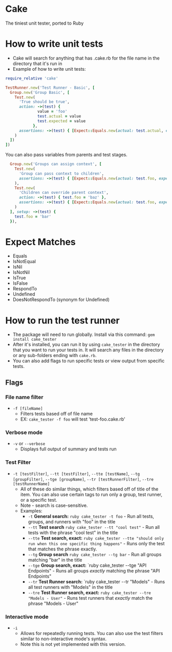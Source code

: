 # Cake
The tiniest unit tester, ported to Ruby

# How to write unit tests
- Cake will search for anything that has .cake.rb for the file name in the directory that it's run in
- Example of how to write unit tests:
```ruby
require_relative 'cake'

TestRunner.new('Test Runner - Basic', [
  Group.new('Group Basic', [
    Test.new(
      'True should be true',
      action: ->(test) {
              value = 'foo'
              test.actual = value
              test.expected = value
            },
      assertions: ->(test) { [Expect::Equals.new(actual: test.actual, expected: test.expected)] }
    )
  ])
])
```

You can also pass variables from parents and test stages.

```ruby
  Group.new('Groups can assign context', [
    Test.new(
      'Group can pass context to children',
      assertions: ->(test) { [Expect::Equals.new(actual: test.foo, expected: 'bar')] }
    ),
    Test.new(
      'Children can override parent context',
      action: ->(test) { test.foo = 'baz' },
      assertions: ->(test) { [Expect::Equals.new(actual: test.foo, expected: 'baz')] }
    )
  ], setup: ->(test) {
    test.foo = 'bar'
  }),
```


# Expect Matches
- Equals
- IsNotEqual
- IsNil
- IsNotNil
- IsTrue
- IsFalse
- RespondTo
- Undefined
- DoesNotRespondTo (synonym for Undefined)

# How to run the test runner
- The package will need to run globally. Install via this command:
`gem install cake_tester`
- After it's installed, you can run it by using `cake_tester` in the directory that you want to run your tests in. It will search any files in the directory or any sub-folders ending with `cake.rb`.
- You can also add flags to run specific tests or view output from specific tests.

## Flags

### File name filter
- `-f [fileName]`
  - Filters tests based off of file name
  - EX: `cake_tester -f foo` will test 'test-foo.cake.rb'

### Verbose mode
- `-v` or `--verbose`
  - Displays full output of summary and tests run

### Test Filter
- `-t [testFilter]`, `--tt [testFilter]`, `--tte [testName]`,  `--tg [groupFilter]`, `--tge [groupName]`, `--tr [testRunnerFilter]`, `--tre [testRunnerName]`
  - All of these do similar things, which filters based off of title of the item. You can also use certain tags to run only a group, test runner, or a specific test.
  - Note - search is case-sensitive.
  - Examples: 
    - `-t` **General search:** `ruby cake_tester -t foo` - Run all tests, groups, and runners with "foo" in the title
    - `--tt` **Test search** `ruby cake_tester --tt "cool test"` - Run all tests with the phrase "cool test" in the title
    - `--tte` **Test search, exact:** `ruby cake_tester --tte "should only run when this one specific thing happens"` - Runs only the test that matches the phrase exactly.
    - `--tg` **Group search** `ruby cake_tester --tg bar` - Run all groups matching "bar" in the title
    - `--tge` **Group search, exact:** `ruby cake_tester --tge "API Endpoints" - Runs all groups _exactly_ matching the phrase "API Endpoints"
    - `--tr` **Test Runner search:** `ruby cake_tester --tr "Models" - Runs all test runners with "Models" in the title
    - `--tre` **Test Runner search, exact:** `ruby cake_tester --tre "Models - User"` - Runs test runners that _exactly_ match the phrase "Models - User" 

### Interactive mode
- `-i`
  - Allows for repeatedly running tests. You can also use the test filters similar to non-interactive mode's syntax.
  * Note this is not yet implemented with this version.